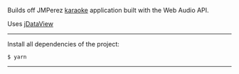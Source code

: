 Builds off JMPerez [karaoke](https://github.com/JMPerez/karaoke) application built with the Web Audio API.

Uses [jDataView](https://github.com/jDataView/jDataView)

----

Install all dependencies of the project:

```
$ yarn
```

----


